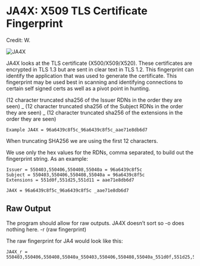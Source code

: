 # JA4X: X509 TLS Certificate Fingerprint
Credit: W.

![JA4X](https://github.com/FoxIO-LLC/ja4/blob/main/technical_details/JA4X.png)

JA4X looks at the TLS certificate (X500/X509/X520). These certificates are encrypted in TLS 1.3 but are sent in clear text in TLS 1.2. This fingerprint can identify the application that was used to generate the certificate. This fingerprint may be used best in scanning and identifying connections to certain self signed certs as well as a pivot point in hunting.

(12 character truncated sha256 of the Issuer RDNs in the order they are seen)
_
(12 character truncated sha256 of the Subject RDNs in the order they are seen)
_
(12 character truncated sha256 of the extensions in the order they are seen)
```
Example JA4X = 96a6439c8f5c_96a6439c8f5c_aae71e8db6d7
```

When truncating SHA256 we are using the first 12 characters.

We use only the hex values for the RDNs, comma separated, to build out the fingerprint string. As an example: 
```
Issuer = 550403,550406,550408,55040a = 96a6439c8f5c
Subject = 550403,550406,550408,55040a = 96a6439c8f5c
Extensions = 551d0f,551d25,551d11 = aae71e8db6d7

JA4X = 96a6439c8f5c_96a6439c8f5c _aae71e8db6d7
```
## Raw Output
The program should allow for raw outputs. JA4X doesn’t sort so -o does nothing here.
-r (raw fingerprint)

The raw fingerprint for JA4 would look like this:
```
JA4X_r = 550403,550406,550408,55040a_550403,550406,550408,55040a_551d0f,551d25,551d11
```
